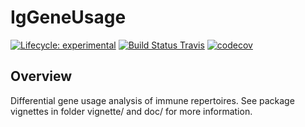 
# IgGeneUsage

[![Lifecycle: experimental](https://img.shields.io/badge/lifecycle-experimental-orange.svg)](https://www.tidyverse.org/lifecycle/#experimental)
[![Build Status Travis](https://travis-ci.org/snaketron/IgGeneUsage.svg?branch=master)](https://travis-ci.org/snaketron/IgGeneUsage)
[![codecov](https://codecov.io/github/snaketron/IgGeneUsage.svg?branch=master)](https://codecov.io/github/snaketron/IgGeneUsage)


## Overview
Differential gene usage analysis of immune repertoires. See package vignettes in folder vignette/ and doc/ for more information. 
